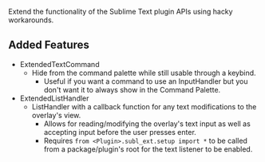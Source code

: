 Extend the functionality of the Sublime Text plugin APIs using hacky workarounds.

## Added Features

- ExtendedTextCommand
	- Hide from the command palette while still usable through a keybind.
		- Useful if you want a command to use an InputHandler but you don't want it to always show in the Command Palette.
- ExtendedListHandler
	- ListHandler with a callback function for any text modifications to the overlay's view.
		- Allows for reading/modifying the overlay's text input as well as accepting input before the user presses enter.
		- Requires `from <Plugin>.subl_ext.setup import *` to be called from a package/plugin's root for the text listener to be enabled.
